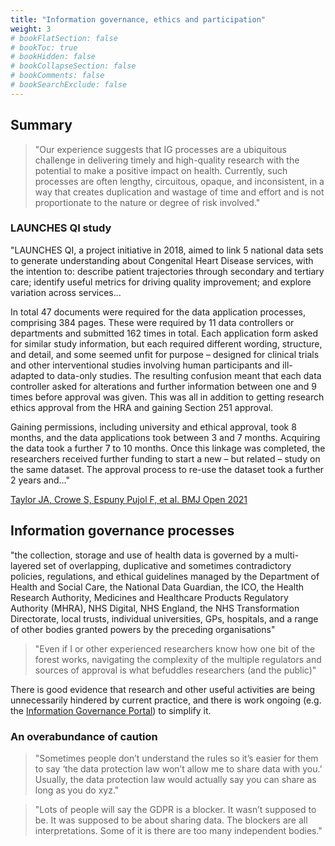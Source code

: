 ```yaml
---
title: "Information governance, ethics and participation"
weight: 3
# bookFlatSection: false
# bookToc: true
# bookHidden: false
# bookCollapseSection: false
# bookComments: false
# bookSearchExclude: false
---
```


## Summary

> "Our experience suggests that IG processes are a ubiquitous challenge in delivering timely and high-quality research with the potential to make a positive impact on health. Currently, such processes are often lengthy, circuitous, opaque, and inconsistent, in a way that creates duplication and wastage of time and effort and is not proportionate to the nature or degree of risk involved."

### LAUNCHES QI study

"LAUNCHES QI, a project initiative in 2018, aimed to link 5 national data sets to generate understanding about Congenital Heart Disease services, with the intention to: describe patient trajectories through secondary and tertiary care; identify useful metrics for driving quality improvement; and explore variation across services...

In total 47 documents were required for the data application processes, comprising 384 pages. These were required by 11 data controllers or departments and submitted 162 times in total. Each application form asked for similar study information, but each required different wording, structure, and detail, and some seemed unfit for purpose – designed for clinical trials and other interventional studies involving human participants and ill-adapted to data-only studies. The resulting confusion meant that each data controller asked for alterations and further information between one and 9 times before approval was given. This was all in addition to getting research ethics approval from the HRA and gaining Section 251 approval.

Gaining permissions, including university and ethical approval, took 8 months, and the data applications took between 3 and 7 months. Acquiring the data took a further 7 to 10 months. Once this linkage was completed, the researchers received further funding to start a new – but related – study on the same dataset. The approval process to re-use the dataset took a further 2 years and..."

[Taylor JA, Crowe S, Espuny Pujol F, et al. BMJ Open 2021](https://bmjopen.bmj.com/content/bmjopen/11/8/e047575.full.pdf)

## Information governance processes

"the collection, storage and use of health data is governed by a multi-layered set of overlapping, duplicative and sometimes contradictory policies, regulations, and ethical guidelines managed by the Department of Health and Social Care, the National Data Guardian, the ICO, the Health Research Authority, Medicines and Healthcare Products Regulatory Authority (MHRA), NHS Digital, NHS England, the NHS Transformation Directorate, local trusts, individual universities, GPs, hospitals, and a range of other bodies granted powers by the preceding organisations"

> "Even if I or other experienced researchers know how one bit of the forest works, navigating the complexity of the multiple regulators and sources of approval is what befuddles researchers (and the public)"

There is good evidence that research and other useful activities are being unnecessarily hindered by current practice, and there is work ongoing (e.g. the [Information Governance Portal](https://www.nhsx.nhs.uk/information-governance/guidance/)) to simplify it.

### An overabundance of caution

> "Sometimes people don’t understand the rules so it’s easier for them to say ‘the data protection law won’t allow me to share data with you.’ Usually, the data protection law would actually say you can share as long as you do xyz."

> "Lots of people will say the GDPR is a blocker. It wasn’t supposed to be. It was supposed to be about sharing data. The blockers are all interpretations. Some of it is there are too many independent bodies."